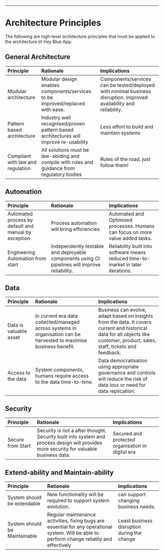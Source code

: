 
---

# Architecture Principles

The following are high-level architecture principles that must be applied to the architecture of Hey Blue App.



## General Architecture

| Principle                         | Rationale                                                    | Implications                                                 |
| :-------------------------------- | :----------------------------------------------------------- | :----------------------------------------------------------- |
| Modular architecture              | Modular design enables components/services to be improved/replaced with ease. | Components/services can be tested/deployed with minimal business disruption. Improved availability and reliability. |
| Pattern based architecture        | Industry well recognised/proven pattern based architectures will improve re-usability | Less effort to build and maintain systems                    |
| Compliant with law and regulation | All solutions must be law-abiding and compile with rules and guidance from regulatory bodies | Rules of the road, just follow them!                         |

##  Automation

| Principle                                            | Rationale                                                    | Implications                                                 |
| :--------------------------------------------------- | :----------------------------------------------------------- | :----------------------------------------------------------- |
| Automated process by default and manual by exception | Process automation will bring efficiencies                   | Automated and Optimised processes. Humans can focus on more value added tasks. |
| Engineering Automation from start                    | Independently testable and deployable components using CI pipelines will improve reliability. | Reliability built into software means reduced time-to-market in later iterations. |

## Data

| Principle              | Rationale                                                    | Implications                                                 |
| :--------------------- | :----------------------------------------------------------- | :----------------------------------------------------------- |
| Data is valuable asset | In current era data collected/managed across systems in organisation can be harvested to maximise business benefit. | Business can evolve, adapt based on insights from the data. It covers current and historical data for all objects like customer, product, sales, staff, tickets and feedback. |
| Access to the data     | System components, humans require access to the data time-to-time. | Data democratisation using appropriate governance and controls will reduce the risk of data loss or need for data replication. |

## Security

| Principle         | Rationale                                                    | Implications                                      |
| :---------------- | :----------------------------------------------------------- | :------------------------------------------------ |
| Secure from Start | Security is not a after thought. Security built into system and process design will provides more security for valuable business data. | Secured and protected organisation in digital era |

## Extend-ability and Maintain-ability

| Principle                     | Rationale                                                    | Implications                                |
| :---------------------------- | :----------------------------------------------------------- | :------------------------------------------ |
| System should be extendable   | New functionality will be required to support system evolution. | can support changing business needs.        |
| System should be Maintainable | Regular maintenance activities, fixing bugs are essential for any operational system. Will be able to perform change reliably and effectively | Least business disruption during the change |

